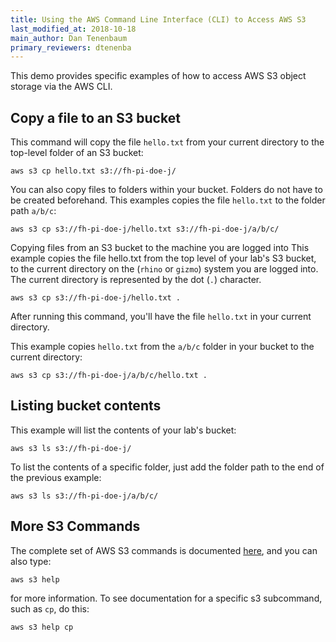 ```yaml
---
title: Using the AWS Command Line Interface (CLI) to Access AWS S3
last_modified_at: 2018-10-18
main_author: Dan Tenenbaum
primary_reviewers: dtenenba
---
```

This demo provides specific examples of how to access AWS S3 object storage via the AWS CLI.  

## Copy a file to an S3 bucket
This command will copy the file `hello.txt` from your current directory to the top-level folder of an S3 bucket:

```
aws s3 cp hello.txt s3://fh-pi-doe-j/
```

You can also copy files to folders within your bucket. Folders do not have to be created beforehand. This examples copies the file `hello.txt` to the folder path `a/b/c`:

```
aws s3 cp s3://fh-pi-doe-j/hello.txt s3://fh-pi-doe-j/a/b/c/
```

Copying files from an S3 bucket to the machine you are logged into
This example copies the file hello.txt from the top level of your lab's S3 bucket, to the current directory on the (`rhino` or `gizmo`) system you are logged into. The current directory is represented by the dot (`.`) character.

```
aws s3 cp s3://fh-pi-doe-j/hello.txt .
```


After running this command, you'll have the file `hello.txt` in your current directory.

This example copies `hello.txt` from the `a/b/c` folder in your bucket to the current directory:


```
aws s3 cp s3://fh-pi-doe-j/a/b/c/hello.txt .
```


## Listing bucket contents

This example will list the contents of your lab's bucket:

```
aws s3 ls s3://fh-pi-doe-j/
```

To list t​he contents of a specific folder, just add the folder path to the end of the previous example:

```
aws s3 ls s3://fh-pi-doe-j/a/b/c/
```

## More S3 Commands

The complete set of AWS S3 commands is documented [here](https://docs.aws.amazon.com/cli/latest/reference/s3/index.html), and you can also type:

```
aws s3 help
```

for more information. To see documentation for a specific s3 subcommand, such as `cp`, do this:

```
aws s3 help cp

```
